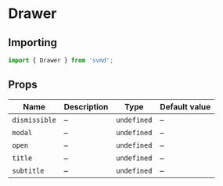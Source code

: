 # Drawer
## Importing
```js
import { Drawer } from 'svmd';
```
## Props
| Name | Description | Type | Default value
| - | - | - | -
| `dismissible` | &ndash; | `undefined` | &ndash;
| `modal` | &ndash; | `undefined` | &ndash;
| `open` | &ndash; | `undefined` | &ndash;
| `title` | &ndash; | `undefined` | &ndash;
| `subtitle` | &ndash; | `undefined` | &ndash;
